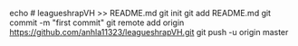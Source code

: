 echo # leagueshrapVH >> README.md
git init
git add README.md
git commit -m "first commit"
git remote add origin https://github.com/anhla11323/leagueshrapVH.git
git push -u origin master
